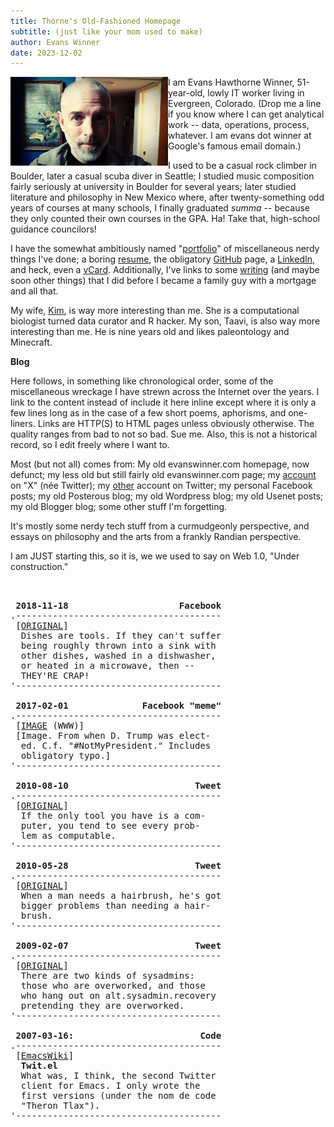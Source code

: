 ```yaml
---
title: Thorne's Old-Fashioned Homepage
subtitle: (just like your mom used to make)
author: Evans Winner
date: 2023-12-02
---
```


<img src="me.jpg" style="max-width:50%;float:left;">

I am Evans Hawthorne Winner, 51-year-old,
lowly IT worker living in Evergreen, Colorado.
(Drop me a line if you know where I can get analytical work --
data, operations, process, whatever.
I am evans dot winner at Google's famous email domain.)

I used to be a casual rock climber in Boulder,
later a casual scuba diver in Seattle;
I studied music composition fairly seriously at university in Boulder for several years;
later studied literature and philosophy in New Mexico where,
after twenty-something odd years of courses at many schools,
I finally graduated *summa* -- because they only counted their own courses in the GPA.
Ha! Take that, high-school guidance councilors!

I have the somewhat ambitiously named "[portfolio](./portfolio.html)"
of miscellaneous nerdy things I've done;
a boring [resume](./resume.html),
the obligatory [GitHub](https://github.com/evanswinner) page,
a [LinkedIn](https://www.linkedin.com/in/evanswinner/),
and heck, even a [vCard](./vcard.vcf).
Additionally, I've links to some [writing](./writing.html)
(and maybe soon other things)
that I did before I became a family guy with a mortgage and all that.

My wife, [Kim](https://scholar.google.com/citations?user=wuyqb2sAAAAJ&hl=en&oi=ao),
is way more interesting than me. She is a computational biologist
turned data curator and R hacker.
My son, Taavi, is also way more interesting than me.
He is nine years old and likes paleontology and Minecraft.

**Blog**

Here follows, in something like chronological order,
some of the miscellaneous wreckage
I have strewn across the Internet over the years.
I link to the content instead of include it here inline
except where it is only a few lines long
as in the case of a few short poems, aphorisms, and one-liners.
Links are HTTP(S) to HTML pages unless obviously otherwise.
The quality ranges from bad to not so bad. Sue me.
Also, this is not a historical record,
so I edit freely where I want to.

Most (but not all) comes from:
My old evanswinner.com homepage, now defunct;
my less old but still fairly old evanswinner.com page;
my [account](https://twitter.com/thorne) on "X" (née Twitter);
my [other](https://twitter.com/evans_h_winner) account on Twitter;
my personal Facebook posts;
my old Posterous blog;
my old Wordpress blog;
my old Usenet posts;
my old Blogger blog;
some other stuff I'm forgetting.

It's mostly some nerdy tech stuff
from a curmudgeonly perspective,
and essays on philosophy and the arts
from a frankly Randian perspective.

I am JUST starting this, so it is,
we we used to say on Web 1.0, "Under construction."






<pre>


 <b>2018-11-18                     Facebook</b>
.---------------------------------------
 [<a href="https://www.facebook.com/bellsound/posts/pfbid0fF79vqKRJx6yT3MbVJBFpnomp1UdzzBSXSqicwqR8XFEZvVFE5QpaztQtjukN45gl">ORIGINAL</a>]
  Dishes are tools. If they can't suffer
  being roughly thrown into a sink with
  other dishes, washed in a dishwasher,
  or heated in a microwave, then --
  THEY'RE CRAP! 
'---------------------------------------

 <b>2017-02-01              Facebook "meme"</b>
.---------------------------------------
 [<a href="https://www.facebook.com/bellsound/posts/pfbid02f3rebW3NRAKYU9EXun5JrqkZFEg3tiAQA1f3gpCp6zzx5dW6XfTzH8XNJZS7i2Enl">IMAGE</a> (WWW)]
 [Image. From when D. Trump was elect-
  ed. C.f. "#NotMyPresident." Includes
  obligatory typo.]
'---------------------------------------
 
 <b>2010-08-10                        Tweet</b>
.---------------------------------------
 [<a href="https://x.com/thorne/status/20522017408?s=2">ORIGINAL</a>]
  If the only tool you have is a com-
  puter, you tend to see every prob-
  lem as computable.  
'---------------------------------------

 <b>2010-05-28                        Tweet</b>
.---------------------------------------
 [<a href="https://x.com/thorne/status/14888533862?s=20">ORIGINAL</a>]
  When a man needs a hairbrush, he's got
  bigger problems than needing a hair-
  brush.
'---------------------------------------

 <b>2009-02-07                        Tweet</b>
.---------------------------------------
 [<a href="https://x.com/thorne/status/1187534264?s=20">ORIGINAL</a>]
  There are two kinds of sysadmins:
  those who are overworked, and those
  who hang out on alt.sysadmin.recovery
  pretending they are overworked.
'---------------------------------------

 <b>2007-03-16:                        Code</b>
.---------------------------------------
 [<a href="https://www.emacswiki.org/emacs/TwIt">EmacsWiki</a>]
  <b>Twit.el</b>
  What was, I think, the second Twitter
  client for Emacs. I only wrote the
  first versions (under the nom de code
  "Theron Tlax").
'---------------------------------------

</pre>



